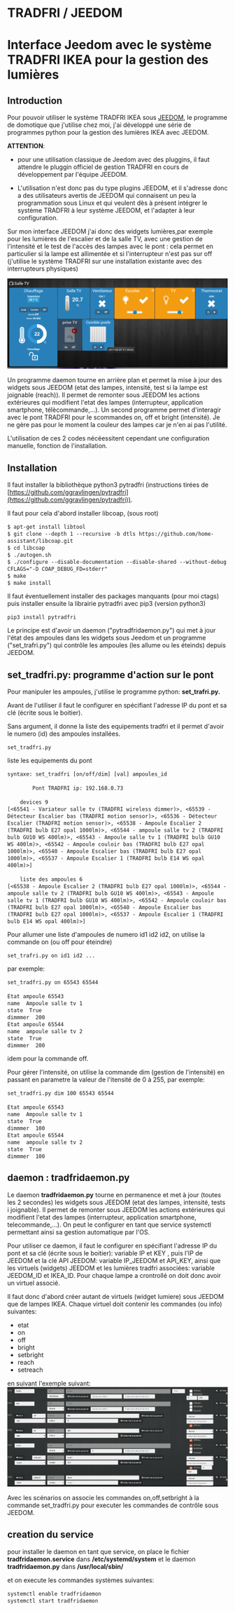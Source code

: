 # TRADFRI / JEEDOM

# Interface Jeedom avec le système TRADFRI IKEA pour la gestion des lumières

## Introduction
Pour pouvoir utiliser le système TRADFRI IKEA sous [JEEDOM](https://www.jeedom.com), le programme de domotique que j'utilise chez moi, j'ai développé une série de programmes python pour la gestion des lumières IKEA avec JEEDOM.

**ATTENTION**: 
* pour une utilisation classique de Jeedom avec des pluggins, il faut attendre le pluggin officiel de gestion TRADFRI en cours de développement par l'équipe JEEDOM.

* L'utilisation n'est donc pas du type plugins JEEDOM, et il s'adresse donc a des utilisateurs avertis de JEEDOM qui connaisent un peu la programmation sous Linux et qui veulent dès à présent intégrer le système TRADFRI à leur système JEEDOM, et l'adapter à leur configuration.

Sur mon interface JEEDOM j'ai donc des widgets lumières,par exemple pour les lumières de l'escalier et de la salle TV, avec une gestion de l'intensité et le test de l'accès des lampes avec le pont : cela permet en particulier si la lampe est allimentée et si l'interrupteur n'est pas sur off (j'utilise le système TRADFRI sur une installation existante avec des interrupteurs physiques)

![interface JEEDOM](https://github.com/mbuffat/Tradfri-JEEDOM/blob/master/tradfri.png)

Un programme daemon tourne en arrière plan et permet la mise à jour des widgets sous JEEDOM (etat des lampes, intensité, test si la lampe est joignable (reach)). Il permet de remonter sous JEEDOM les actions extérieures qui modifient l'etat des lampes (interrupteur, application smartphone, télècommande,...).
Un second programme permet d'interagir avec le pont TRADFRI pour le scommandes on, off et bright (intensité). Je ne gère pas pour le moment la couleur des lampes car je n'en ai pas l'utilité.

L'utilisation de ces 2 codes nécéessitent cependant une configuration manuelle, fonction de l'installation.

## Installation
Il faut installer la bibliothèque python3 pytradfri (instructions tirées de [https://github.com/ggravlingen/pytradfri](https://github.com/ggravlingen/pytradfri)).

 Il faut pour cela d'abord installer libcoap, (sous root) 
```
$ apt-get install libtool
$ git clone --depth 1 --recursive -b dtls https://github.com/home-assistant/libcoap.git
$ cd libcoap
$ ./autogen.sh
$ ./configure --disable-documentation --disable-shared --without-debug CFLAGS="-D COAP_DEBUG_FD=stderr"
$ make
$ make install
```

Il faut éventuellement installer des packages manquants (pour moi ctags)
puis installer ensuite la librairie pytradfri avec pip3 (version python3) 

```
pip3 install pytradfri
```
Le principe est d'avoir un daemon ("pytradfridaemon.py") qui met à jour l'état des ampoules dans les widgets sous Jeedom et un programme ("set_trafri.py") qui contrôle les ampoules (les allume ou les éteinds) depuis JEEDOM.

## set_tradfri.py: programme d'action sur le pont
Pour manipuler les ampoules, j'utilise le programme python: **set_trafri.py.**

Avant de l'utiliser il faut le configurer en spécifiant l'adresse IP du pont et sa clé (écrite sous le boitier).

Sans argument, il donne la liste des equipements tradfri et il permet d'avoir le numero (id) des ampoules installées.
```
set_tradfri.py
```
liste les equipements du pont
```
syntaxe: set_tradfri [on/off/dim] [val] ampoules_id

        Pont TRADFRI ip: 192.168.0.73

    devices 9
[<65541 - Variateur salle tv (TRADFRI wireless dimmer)>, <65539 - Détecteur Escalier bas (TRADFRI motion sensor)>, <65536 - Détecteur Escalier (TRADFRI motion sensor)>, <65538 - Ampoule Escalier 2 (TRADFRI bulb E27 opal 1000lm)>, <65544 - ampoule salle tv 2 (TRADFRI bulb GU10 WS 400lm)>, <65543 - Ampoule salle tv 1 (TRADFRI bulb GU10 WS 400lm)>, <65542 - Ampoule couloir bas (TRADFRI bulb E27 opal 1000lm)>, <65540 - Ampoule Escalier bas (TRADFRI bulb E27 opal 1000lm)>, <65537 - Ampoule Escalier 1 (TRADFRI bulb E14 WS opal 400lm)>]

    liste des ampoules 6
[<65538 - Ampoule Escalier 2 (TRADFRI bulb E27 opal 1000lm)>, <65544 - ampoule salle tv 2 (TRADFRI bulb GU10 WS 400lm)>, <65543 - Ampoule salle tv 1 (TRADFRI bulb GU10 WS 400lm)>, <65542 - Ampoule couloir bas (TRADFRI bulb E27 opal 1000lm)>, <65540 - Ampoule Escalier bas (TRADFRI bulb E27 opal 1000lm)>, <65537 - Ampoule Escalier 1 (TRADFRI bulb E14 WS opal 400lm)>] 
```

Pour allumer une liste d'ampoules de numero id1 id2 id2, on utilise la commande on (ou off pour éteindre)
```
set_trafri.py on id1 id2 ...
```
par exemple:
```
set_tradfri.py on 65543 65544 

Etat ampoule 65543
name  Ampoule salle tv 1
state  True
dimmmer  200
Etat ampoule 65544
name  ampoule salle tv 2
state  True
dimmmer  200
```
idem pour la commande off.

Pour gérer l'intensité, on utilise la commande dim (gestion de l'intensité) en passant en parametre la valeur de l'itensité de 0 à 255, par exemple:
```
set_tradfri.py dim 100 65543 65544 

Etat ampoule 65543
name  Ampoule salle tv 1
state  True
dimmmer  100
Etat ampoule 65544
name  ampoule salle tv 2
state  True
dimmmer  100
```

## daemon : tradfridaemon.py

Le daemon **tradfridaemon.py** tourne en permanence et met à jour (toutes les 2 secondes) les widgets sous JEEDOM (etat des lampes, intensité, tests i joignable).
Il permet de remonter sous JEEDOM les actions extérieures qui modifient l'etat des lampes (interrupteur, application smartphone, telecommande,...).
On peut le configurer en tant que service systemctl permettant ainsi sa gestion automatique par l'OS.

Pour utiliser ce daemon, il faut le configurer en spécifiant l'adresse IP du pont et sa clé (écrite sous le boitier): variable IP et KEY , puis l'IP de JEEDOM et la clé API JEEDOM: variable IP_JEEDOM et API_KEY, ainsi que les virtuels (widgets) JEEDOM et les lumières tradfri associées: variable JEEDOM_ID et IKEA_ID. Pour chaque lampe a crontrollé on doit donc avoir un virtuel associé.

Il faut donc d'abord créer autant de virtuels (widget lumiere) sous JEEDOM que de lampes IKEA. Chaque virtuel doit contenir les commandes (ou info) suivantes:

- etat
- on 
- off
- bright
- setbright
- reach
- setreach

en suivant l'exemple suivant:
![widget JEEDOM](https://github.com/mbuffat/Tradfri-JEEDOM/blob/master/jeedom.png)

Avec les scénarios on associe les commandes on,off,setbright à la commande set_tradfri.py pour executer les commandes de contrôle sous JEEDOM.

## creation du service
pour installer le daemon en tant que service, on place le fichier **tradfridaemon.service** dans **/etc/systemd/system**
et le daemon **tradfridaemon.py** dans **/usr/local/sbin/**

et on execute les commandes systèmes suivantes:
```
systemctl enable tradfridaemon
systemctl start tradfridaemon
```
